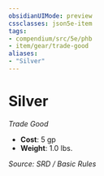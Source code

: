 ```yaml
---
obsidianUIMode: preview
cssclasses: json5e-item
tags:
- compendium/src/5e/phb
- item/gear/trade-good
aliases: 
- "Silver"
---
```

# Silver
*Trade Good*  

- **Cost**: 5 gp
- **Weight**: 1.0 lbs.

*Source: SRD / Basic Rules*